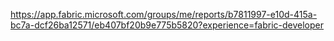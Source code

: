 https://app.fabric.microsoft.com/groups/me/reports/b7811997-e10d-415a-bc7a-dcf26ba12571/eb407bf20b9e775b5820?experience=fabric-developer
